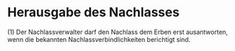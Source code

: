 # Herausgabe des Nachlasses

(1) Der Nachlassverwalter darf den Nachlass dem Erben erst ausantworten, wenn die bekannten Nachlassverbindlichkeiten berichtigt sind.